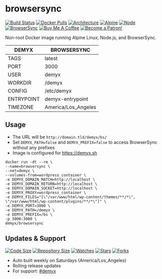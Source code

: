 # browsersync
[![Build Status](https://img.shields.io/travis/demyxco/browsersync?style=flat)](https://travis-ci.org/demyxco/browsersync)
[![Docker Pulls](https://img.shields.io/docker/pulls/demyx/browsersync?style=flat&color=blue)](https://hub.docker.com/r/demyx/browsersync)
[![Architecture](https://img.shields.io/badge/linux-amd64-important?style=flat&color=blue)](https://hub.docker.com/r/demyx/browsersync)
[![Alpine](https://img.shields.io/badge/alpine-3.13.3-informational?style=flat&color=blue)](https://hub.docker.com/r/demyx/browsersync)
[![Node](https://img.shields.io/badge/node-v14.16.0-informational?style=flat&color=blue)](https://hub.docker.com/r/demyx/browsersync)
[![BrowserSync](https://img.shields.io/badge/browsersync-2.26.14-informational?style=flat&color=blue)](https://hub.docker.com/r/demyx/browsersync)
[![Buy Me A Coffee](https://img.shields.io/badge/buy_me_coffee-$5-informational?style=flat&color=blue)](https://www.buymeacoffee.com/VXqkQK5tb)
[![Become a Patron!](https://img.shields.io/badge/become%20a%20patron-$5-informational?style=flat&color=blue)](https://www.patreon.com/bePatron?u=23406156)

Non-root Docker image running Alpine Linux, Node.js, and BrowserSync.

DEMYX | BROWSERSYNC
--- | ---
TAGS | latest
PORT | 3000
USER | demyx
WORKDIR | /demyx
CONFIG | /etc/demyx
ENTRYPOINT | demyx-entrypoint
TIMEZONE | America/Los_Angeles

## Usage
- The URL will be `http://domain.tld/demyx/bs/`
- Set `DEMYX_PATH=false` and `DEMYX_PREFIX=false` to access BrowserSync without any prefixes
- Image is configured for https://demyx.sh

```
docker run -dt --rm \
--name=browsersync \
--net=demyx \
--volumes-from=wordpress_container \
-e DEMYX_DOMAIN_MATCH=http://localhost \
-e DEMYX_DOMAIN_RETURN=http://localhost \
-e DEMYX_DOMAIN_SOCKET=http://localhost \
-e DEMYX_PROXY=wordpress_container \
-e DEMYX_FILES="[\"/var/www/html/wp-content/themes/**/*\", \"/var/www/html/wp-content/plugins/**/*\"]" \
-e DEMYX_PORT=3000 \
-e DEMYX_PATH=/demyx \
-e DEMYX_PREFIX=/bs \
-p 3000:3000 \
demyx/browsersync
```

## Updates & Support
[![Code Size](https://img.shields.io/github/languages/code-size/demyxco/browsersync?style=flat&color=blue)](https://github.com/demyxco/browsersync)
[![Repository Size](https://img.shields.io/github/repo-size/demyxco/browsersync?style=flat&color=blue)](https://github.com/demyxco/browsersync)
[![Watches](https://img.shields.io/github/watchers/demyxco/browsersync?style=flat&color=blue)](https://github.com/demyxco/browsersync)
[![Stars](https://img.shields.io/github/stars/demyxco/browsersync?style=flat&color=blue)](https://github.com/demyxco/browsersync)
[![Forks](https://img.shields.io/github/forks/demyxco/browsersync?style=flat&color=blue)](https://github.com/demyxco/browsersync)

* Auto built weekly on Saturdays (America/Los_Angeles)
* Rolling release updates
* For support: [#demyx](https://webchat.freenode.net/?channel=#demyx)
